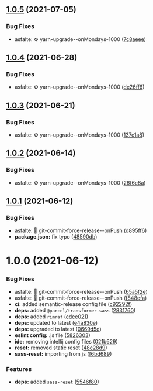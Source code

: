 ## [1.0.5](https://github.com/bamdadsabbagh/boilerplate-parcel-sass/compare/v1.0.4...v1.0.5) (2021-07-05)


### Bug Fixes

* asfalte: ⚙️ yarn-upgrade--onMondays-1000 ([7c8aeee](https://github.com/bamdadsabbagh/boilerplate-parcel-sass/commit/7c8aeeea8e5759dfaaa7755227c5014e1c5cd303))

## [1.0.4](https://github.com/bamdadsabbagh/boilerplate-parcel-sass/compare/v1.0.3...v1.0.4) (2021-06-28)


### Bug Fixes

* asfalte: ⚙️ yarn-upgrade--onMondays-1000 ([de26ff6](https://github.com/bamdadsabbagh/boilerplate-parcel-sass/commit/de26ff619fbd7f1e71f2166ec9325ab08c801f69))

## [1.0.3](https://github.com/bamdadsabbagh/boilerplate-parcel-sass/compare/v1.0.2...v1.0.3) (2021-06-21)


### Bug Fixes

* asfalte: ⚙️ yarn-upgrade--onMondays-1000 ([137e1a8](https://github.com/bamdadsabbagh/boilerplate-parcel-sass/commit/137e1a8f29978552c556e8726e357e4414463c81))

## [1.0.2](https://github.com/bamdadsabbagh/boilerplate-parcel-sass/compare/v1.0.1...v1.0.2) (2021-06-14)


### Bug Fixes

* asfalte: ⚙️ yarn-upgrade--onMondays-1000 ([26f6c8a](https://github.com/bamdadsabbagh/boilerplate-parcel-sass/commit/26f6c8a0e1baa5a2dd78cd9fb747ec0de92badb7))

## [1.0.1](https://github.com/bamdadsabbagh/boilerplate-parcel-sass/compare/v1.0.0...v1.0.1) (2021-06-12)


### Bug Fixes

* asfalte: 🔨 git-commit-force-release--onPush ([d895ff6](https://github.com/bamdadsabbagh/boilerplate-parcel-sass/commit/d895ff67c025a2bf2f30bae94e272a822f43a843))
* **package.json:** fix typo ([48590db](https://github.com/bamdadsabbagh/boilerplate-parcel-sass/commit/48590db74f635949a88116e1b5c6e3f2b051dea6))

# 1.0.0 (2021-06-12)


### Bug Fixes

* asfalte: 🔨 git-commit-force-release--onPush ([65a5f2e](https://github.com/bamdadsabbagh/boilerplate-parcel-sass/commit/65a5f2e697f4943dab5c11e16ab21f1901208ebd))
* asfalte: 🔨 git-commit-force-release--onPush ([f848efa](https://github.com/bamdadsabbagh/boilerplate-parcel-sass/commit/f848efa00cbc9aa913e10b65fa4891db48178116))
* **ci:** added semantic-release config file ([c92292f](https://github.com/bamdadsabbagh/boilerplate-parcel-sass/commit/c92292f137833f3218633eecee91bc57f2d0c85c))
* **deps:** added `@parcel/transformer-sass` ([2831760](https://github.com/bamdadsabbagh/boilerplate-parcel-sass/commit/283176066dee95e2eb3787f5e4b88216cff69742))
* **deps:** added `rimraf` ([cdee021](https://github.com/bamdadsabbagh/boilerplate-parcel-sass/commit/cdee021affa90d1c259da79c517fa801da14c17c))
* **deps:** updated to latest ([e4a830e](https://github.com/bamdadsabbagh/boilerplate-parcel-sass/commit/e4a830ecd76554114a44f21aa3ccd00aa0130263))
* **deps:** upgraded to latest ([0669d5d](https://github.com/bamdadsabbagh/boilerplate-parcel-sass/commit/0669d5d4ffeeb6d5f922a66a6d03cde1c2b25bc8))
* **eslint config:** .js file ([5826303](https://github.com/bamdadsabbagh/boilerplate-parcel-sass/commit/5826303b6e7c65465af2c886cc9b300816419b5a))
* **ide:** removing intellij config files ([021b629](https://github.com/bamdadsabbagh/boilerplate-parcel-sass/commit/021b629e98c1d7f70df9a90fca31d1dbdccce0f4))
* **reset:** removed static reset ([48c28d9](https://github.com/bamdadsabbagh/boilerplate-parcel-sass/commit/48c28d9e5cc2f794b54599d7458edfc7e9a489c5))
* **sass-reset:** importing from js ([f6bd689](https://github.com/bamdadsabbagh/boilerplate-parcel-sass/commit/f6bd689acccec7622164cc4ecfdd533e5a5d62b4))


### Features

* **deps:** added `sass-reset` ([5546f80](https://github.com/bamdadsabbagh/boilerplate-parcel-sass/commit/5546f8072d7f034c4f3eba2cb0dc0923df9a423f))
